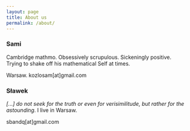 ```yaml
---
layout: page
title: About us
permalink: /about/
---
```


### Sami
Cambridge mathmo. Obsessively scrupulous. Sickeningly positive.<br />
Trying to shake off his mathematical Self at times.

Warsaw. &#107;&#111;&#122;&#108;&#111;&#115;&#097;&#109;[&#097;&#116;]&#103;&#109;&#097;&#105;&#108;&#046;&#099;&#111;&#109;

### Sławek
<i>[...] do not seek for the truth or even for verisimilitude, but rather for the astounding</i>.
I live in Warsaw.

&#115;&#098;&#097;&#110;&#100;&#113;[&#097;&#116;]&#103;&#109;&#097;&#105;&#108;&#046;&#099;&#111;&#109;
